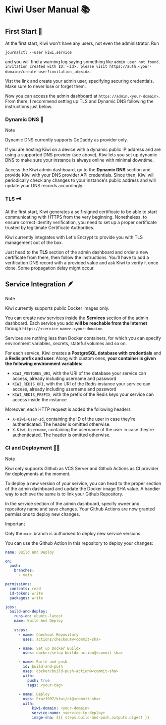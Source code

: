# Kiwi User Manual 📚

## First Start 🚀

At the first start, Kiwi won't have any users, not even the administrator. Run

```shell
journalctl --user kiwi.service
```

and you will find a warning log saying something like `admin user not found. invitation created with ID: <id>. please visit https://auth.<your-domain>/create-user?invitation_id=<id>`.

Vist the link and create your admin user, specifying securing credentials. Make sure to never lose or forget them.

Now you can access the admin dashboard at `https://admin.<your-domain>`. From there, I recommend setting up TLS and Dynamic DNS following the instructions just below.

### Dynamic DNS 🐎

> [!NOTE]
> Dynamic DNS currently supports GoDaddy as provider only.

If you are hosting Kiwi on a device with a dynamic public IP address and are using a supported DNS provider (see above), Kiwi lets you set up dynamic DNS to make sure your instance is always online with minimal downtime.

Access the Kiwi admin dashboard, go to the **Dynamic DNS** section and provide Kiwi with your DNS provider API credentials. Since then, Kiwi will periodically check any changes to your instance's public address and will update your DNS records accordingly.

### TLS 🗝️

At the first start, Kiwi generates a self-signed certificate to be able to start communicating with HTTPS from the very beginning. Nonetheless, to ensure correct identity verification, you need to set up a proper certificate trusted by legitimate Certificate Authorities.

Kiwi currently integrates with Let's Encrypt to provide you with TLS management out of the box.

Just head to the **TLS** section of the admin dashboard and order a new certificate from there, then follow the instructions. You'll have to add a verification DNS record with a provided value and ask Kiwi to verify it once done. Some propagation delay might occur.

## Service Integration 🪶

> [!NOTE]
> Kiwi currently supports public Docker images only.

You can create new services inside the **Services** section of the admin dashboard. Each service you add **will be reachable from the Internet** through `https://<service-name>.<your-domain>`.

Services are nothing less than Docker containers, for which you can specify environment variables, secrets, stateful volumes and so on.

For each service, Kiwi creates **a PostgreSQL database with credentials** and **a Redis prefix and user**. Along with custom ones, **your container is given the following environment variables:**

- `KIWI_POSTGRES_URI`, with the URI of the database your service can access, already including username and password
- `KIWI_REDIS_URI`, with the URI of the Redis instance your service can access, already including username and password
- `KIWI_REDIS_PREFIX`, with the prefix of the Redis keys your service can access inside the instance

Moreover, each HTTP request is added the following headers

- `X-Kiwi-User-Id`, containing the ID of the user in case they're authenticated. The header is omitted otherwise.
- `X-Kiwi-Username`, containing the username of the user in case they're authenticated. The header is omitted otherwise.

### CI and Deployment 🧑‍🚀

> [!NOTE]
> Kiwi only supports Github as VCS Server and Github Actions as CI provider for deployments at the moment.

To deploy a new version of your service, you can head to the proper section of the admin dashboard and update the Docker image SHA value. A handier way to achieve the same is to link your Github Repository.

In the service section of the admin dashboard, specify owner and repository name and save changes. Your Github Actions are now granted permissions to deploy new changes.

> [!IMPORTANT]
> Only the `main` branch is authorised to deploy new service versions.

You can use the Github Action in this repository to deploy your changes:

```yaml
name: Build and Deploy

on:
  push:
    branches:
      - main

permissions:
  contents: read
  id-token: write
  packages: write

jobs:
  build-and-deploy:
    runs-on: ubuntu-latest
    name: Build And Deploy
    
    steps:
      - name: Checkout Repository
        uses: actions/checkout@<commit-sha>

      - name: Set up Docker Buildx
        uses: docker/setup-buildx-action@<commit-sha>

      - name: Build and push
        id: build-and-push
        uses: docker/build-push-action@<commit-sha>
        with:
          push: true
          tags: <your-tag>
      
      - name: Deploy
        uses: Eraz1997/kiwi/ci@<commit-sha>
        with:
            kiwi-domain: <your-domain>
            service-name: <service-to-deploy>
            image-sha: ${{ steps.build-and-push.outputs.digest }}
```
